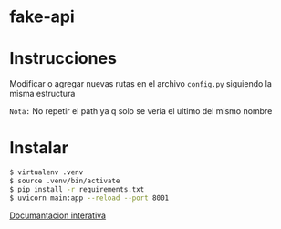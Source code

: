 # fake-api

# Instrucciones

Modificar o agregar nuevas rutas en el archivo `config.py` siguiendo la misma estructura

`Nota:` No repetir el path ya q solo se veria el ultimo del mismo nombre

# Instalar

```bash
$ virtualenv .venv
$ source .venv/bin/activate
$ pip install -r requirements.txt
$ uvicorn main:app --reload --port 8001
```

[Documantacion interativa](http://localhost:8001/docs)
